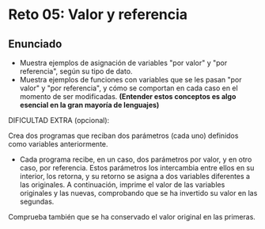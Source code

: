 # Reto 05: Valor y referencia

## Enunciado

- Muestra ejemplos de asignación de variables "por valor" y "por referencia", según su tipo de dato.
- Muestra ejemplos de funciones con variables que se les pasan "por valor" y "por referencia", y cómo se comportan en cada caso en el momento de ser modificadas. **(Entender estos conceptos es algo esencial en la gran mayoría de lenguajes)**

DIFICULTAD EXTRA (opcional):

Crea dos programas que reciban dos parámetros (cada uno) definidos como variables anteriormente.

- Cada programa recibe, en un caso, dos parámetros por valor, y en otro caso, por referencia. Estos parámetros los intercambia entre ellos en su interior, los retorna, y su retorno se asigna a dos variables diferentes a las originales. A continuación, imprime el valor de las variables originales y las nuevas, comprobando que se ha invertido su valor en las segundas.

Comprueba también que se ha conservado el valor original en las primeras.
